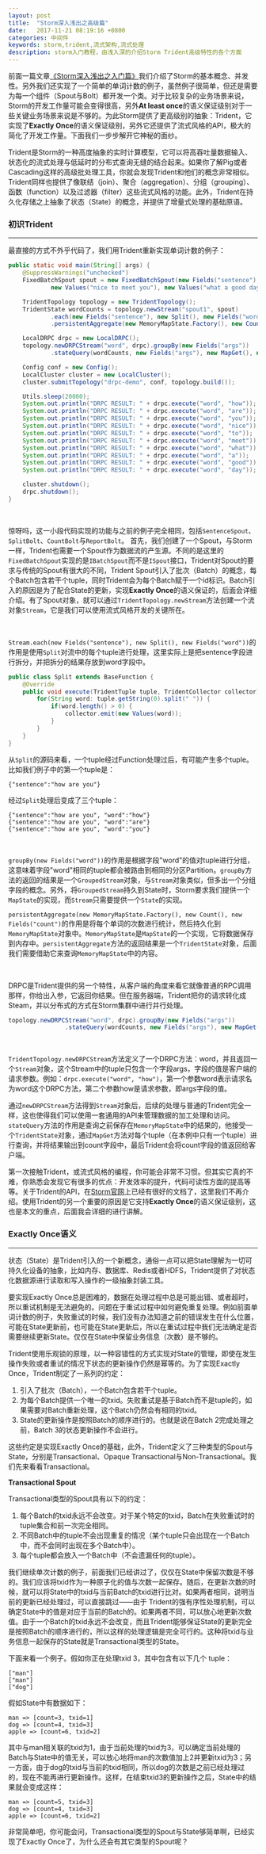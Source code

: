 ```yaml
---
layout: post
title:  "Storm深入浅出之高级篇"
date:   2017-11-21 08:19:16 +0800
categories: 中间件
keywords: storm,trident,流式架构,流式处理
description: storm入门教程，由浅入深的介绍Storm Trident高级特性的各个方面
---
```

前面一篇文章[《Storm深入浅出之入门篇》]({{site.baseurl}}/2017/10/Storm深入浅出之入门篇.html)我们介绍了Storm的基本概念、并发性。另外我们还实现了一个简单的单词计数的例子，虽然例子很简单，但还是需要为每一个组件（Spout与Bolt）都开发一个类。对于比较复杂的业务场景来说，Storm的开发工作量可能会变得很高，另外**At least once**的语义保证级别对于一些关键业务场景来说是不够的。为此Storm提供了更高级别的抽象：Trident，它实现了**Exactly Once**的语义保证级别，另外它还提供了流式风格的API，极大的简化了开发工作量。下面我们一步步解开它神秘的面纱。

Trident是Storm的一种高度抽象的实时计算模型，它可以将高吞吐量数据输入、状态化的流式处理与低延时的分布式查询无缝的结合起来。如果你了解Pig或者Cascading这样的高级批处理工具，你就会发现Trident和他们的概念非常相似。Trident同样也提供了像联结（join）、聚合（aggregation）、分组（grouping）、函数（function）以及过滤器（filter）这些流式风格的功能。此外，Trident在持久化存储之上抽象了状态（State）的概念，并提供了增量式处理的基础原语。

### 初识Trident
---
最直接的方式不外乎代码了，我们用Trident重新实现单词计数的例子：

```java
public static void main(String[] args) {
    @SuppressWarnings("unchecked")
    FixedBatchSpout spout = new FixedBatchSpout(new Fields("sentence"), 3, new Values("how are you"),
            new Values("nice to meet you"), new Values("what a good day"));

    TridentTopology topology = new TridentTopology();
    TridentState wordCounts = topology.newStream("spout1", spout)
            .each(new Fields("sentence"), new Split(), new Fields("word")).groupBy(new Fields("word"))
            .persistentAggregate(new MemoryMapState.Factory(), new Count(), new Fields("count")).parallelismHint(6);

    LocalDRPC drpc = new LocalDRPC();
    topology.newDRPCStream("word", drpc).groupBy(new Fields("args"))
            .stateQuery(wordCounts, new Fields("args"), new MapGet(), new Fields("count"));

    Config conf = new Config();
    LocalCluster cluster = new LocalCluster();
    cluster.submitTopology("drpc-demo", conf, topology.build());

    Utils.sleep(20000);
    System.out.println("DRPC RESULT: " + drpc.execute("word", "how"));
    System.out.println("DRPC RESULT: " + drpc.execute("word", "are"));
    System.out.println("DRPC RESULT: " + drpc.execute("word", "you"));
    System.out.println("DRPC RESULT: " + drpc.execute("word", "nice"));
    System.out.println("DRPC RESULT: " + drpc.execute("word", "to"));
    System.out.println("DRPC RESULT: " + drpc.execute("word", "meet"));
    System.out.println("DRPC RESULT: " + drpc.execute("word", "what"));
    System.out.println("DRPC RESULT: " + drpc.execute("word", "a"));
    System.out.println("DRPC RESULT: " + drpc.execute("word", "good"));
    System.out.println("DRPC RESULT: " + drpc.execute("word", "day"));

    cluster.shutdown();
    drpc.shutdown();
}
```

<br/>

惊呀吗，这一小段代码实现的功能与之前的例子完全相同，包括`SentenceSpout`、`SplitBolt`、`CountBolt`与`ReportBolt`。
首先，我们创建了一个Spout，与Storm一样，Trident也需要一个Spout作为数据流的产生源。不同的是这里的`FixedBatchSpout`实现的是`IBatchSpout`而不是`ISpout`接口，Trident对Spout的要求与传统的Spout有很大的不同，Trident Spout引入了批次（Batch）的概念，每个Batch包含若干个tuple，同时Trident会为每个Batch赋于一个id标识。Batch引入的原因是为了配合State的更新，实现**Exactly Once**的语义保证的，后面会详细介绍。有了Spout对象，就可以通过`TridentTopology.newStream`方法创建一个流对象`Stream`，它是我们可以使用流式风格开发的关键所在。

<br/>

`Stream.each(new Fields("sentence"), new Split(), new Fields("word"))`的作用是使用`Split`对流中的每个tuple进行处理，这里实际上是把sentence字段进行拆分，并把拆分的结果存放到word字段中。

```java
public class Split extends BaseFunction {
    @Override
    public void execute(TridentTuple tuple, TridentCollector collector) {
        for(String word: tuple.getString(0).split(" ")) {
            if(word.length() > 0) {
                collector.emit(new Values(word));
            }
        }
    }
}
```

从`Split`的源码来看，一个tuple经过Function处理过后，有可能产生多个tuple。比如我们例子中的第一个tuple是：

    {"sentence":"how are you"}

经过`Split`处理后变成了三个tuple：

    {"sentence":"how are you", "word":"how"}
    {"sentence":"how are you", "word":"are"}
    {"sentence":"how are you", "word":"you"}

<br/>

`groupBy(new Fields("word"))`的作用是根据字段"word"的值对tuple进行分组，这意味着字段"word"相同的tuple都会被路由到相同的分区Partition。`groupBy`方法的返回的结果是一个`GroupedStream`对象，与`Stream`对象类似，但多出一个分组字段的概念。另外，将`GroupedStream`持久到State时，Storm要求我们提供一个`MapState`的实现，而`Stream`只需要提供一个`State`的实现。

`persistentAggregate(new MemoryMapState.Factory(), new Count(), new Fields("count")`的作用是将每个单词的次数进行统计，然后持久化到`MemoryMapState`对象中。`MemoryMapState`是`MapState`的一个实现，它将数据保存到内存中。`persistentAggregate`方法的返回结果是一个`TridentState`对象，后面我们需要借助它来查询`MemoryMapState`中的内容。

<br/>

DRPC是Trident提供的另一个特性，从客户端的角度来看它就像普通的RPC调用那样，你给出入参，它返回你结果。但在服务器端，Trident把你的请求转化成Steam，并以分布式的方式在Storm集群中进行并行处理。

```java
topology.newDRPCStream("word", drpc).groupBy(new Fields("args"))
                .stateQuery(wordCounts, new Fields("args"), new MapGet(), new Fields("count"));
```

<br/>

`TridentTopology.newDRPCStream`方法定义了一个DRPC方法：word，并且返回一个`Stream`对象，这个Stream中的tuple只包含一个字段args，字段的值是客户端的请求参数。例如：`drpc.execute("word", "how")`，第一个参数word表示请求名为word这个DRPC方法，第二个参数how是请求参数，即args字段的值。

通过`newDRPCStream`方法得到`Stream`对象后，后续的处理与普通的Trident完全一样，这也使得我们可以使用一套通用的API来管理数据的加工处理和访问。`stateQuery`方法的作用是查询之前保存在`MemoryMapState`中的结果的，他接受一个`TridentState`对象，通过`MapGet`方法对每个tuple（在本例中只有一个tuple）进行查询，并将结果输出到count字段中，最后Trident会将count字段的值返回给客户端。

第一次接触Trident，或流式风格的编程，你可能会非常不习惯。但其实它真的不难，你熟悉会发现它有很多的优点：开发效率的提升，代码可读性方面的提高等等。关于Trident的API，在[Storm官网](http://storm.apache.org/releases/1.1.1/Trident-API-Overview.html)上已经有很好的文档了，这里我们不再介绍。使用Trident的另一个重要的原因是它支持**Exactly Once**的语义保证级别，这也是本文的重点，后面我会详细的进行讲解。

### Exactly Once语义
---
状态（State）是Trident引入的一个新概念，通俗一点可以把State理解为一切可持久化设备的抽象，比如内存、数据库、Redis或者HDFS，Trident提供了对状态化数据源进行读取和写入操作的一级抽象封装工具。

要实现Exactly Once总是困难的，数据在处理过程中总是可能出错、或者超时，所以重试机制是无法避免的。问题在于重试过程中如何避免重复处理。例如前面单词计数的例子，失败重试的时候，我们没有办法知道之前的错误发生在什么位置，可能在State更新前，也可能在State更新后，所以在重试过程中我们无法确定是否需要继续更新State。仅仅在State中保留业务信息（次数）是不够的。

Trident使用乐观锁的原理，以一种容错性的方式实现对State的管理，即使在发生操作失败或者重试的情况下状态的更新操作仍然是幂等的。为了实现Exactly Once，Trident制定了一系列的约定：

1. 引入了批次（Batch），一个Batch包含若干个tuple。
2. 为每个Batch提供一个唯一的txid。失败重试是基于Batch而不是tuple的，如果需要对Batch重新处理，这个Batch仍然会有相同的txid。
3. State的更新操作是按照Batch的顺序进行的。也就是说在Batch 2完成处理之前，Batch 3的状态更新操作不会进行。

这些约定是实现Exactly Once的基础，此外，Trident定义了三种类型的Spout与State，分别是Transactional、Opaque Transactional与Non-Transactional。我们先来看看Transactional。

**Transactional Spout**

Transactional类型的Spout具有以下的约定：

1. 每个Batch的txid永远不会改变。对于某个特定的txid，Batch在失败重试时的tuple集合和前一次完全相同。
2. 不同Batch中的tuple不会出现重复的情况（某个tuple只会出现在一个Batch中，而不会同时出现在多个Batch中）。
3. 每个tuple都会放入一个Batch中（不会遗漏任何的tuple）。

我们继续单次计数的例子，前面我们已经讲过了，仅仅在State中保留次数是不够的。我们应该将txid作为一种原子化的值与次数一起保存。随后，在更新次数的时候，就可以将State中的txid与当前Batch的txid进行比对。如果两者相同，说明当前的更新已经处理过，可以直接跳过——由于 Trident的强有序性处理机制，可以确定State中的值是对应于当前的Batch的。如果两者不同，可以放心地更新次数值。由于一个Batch的txid永远不会改变，而且Trident能够保证State的更新完全是按照Batch的顺序进行的，所以这样的处理逻辑是完全可行的。这种将txid与业务信息一起保存的State就是Transactional类型的State。

下面来看一个例子。假如你正在处理txid 3，其中包含有以下几个 tuple：

    ["man"]
    ["man"]
    ["dog"]

假如State中有数据如下：

    man => [count=3, txid=1]
    dog => [count=4, txid=3]
    apple => [count=6, txid=2]

其中与man相关联的txid为1，由于当前处理的txid为3，可以确定当前处理的Batch与State中的值无关，可以放心地将man的次数值加上2并更新txid为3；另一方面，由于dog的txid与当前的txid相同，所以dog的次数是之前已经处理过的，现在不能再进行更新操作。这样，在结束txid3的更新操作之后，State中的结果就会变成这样：

    man => [count=5, txid=3]
    dog => [count=4, txid=3]
    apple => [count=6, txid=2]

非常简单吧，你可能会问，Transactional类型的Spout与State够简单啊，已经实现了Exactly Once了，为什么还会有其它类型的Spout呢？
